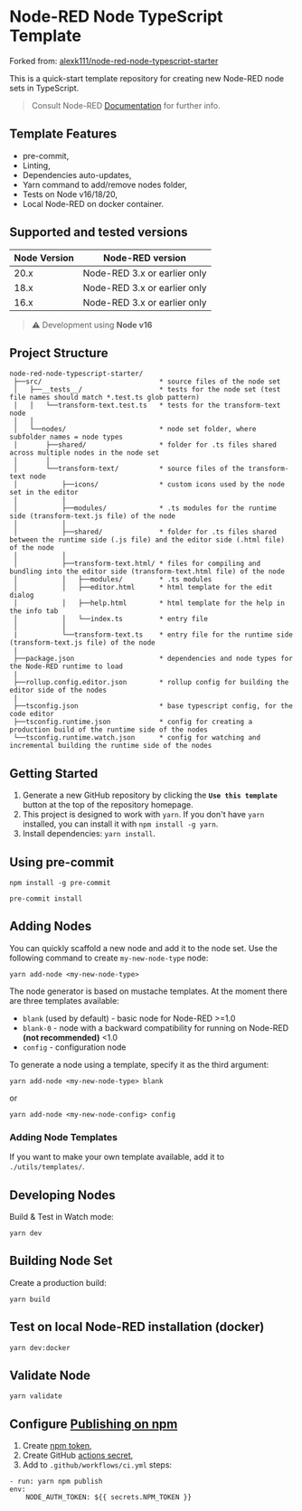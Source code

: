 # Node-RED Node TypeScript Template

Forked from: [alexk111/node-red-node-typescript-starter](https://github.com/alexk111/node-red-node-typescript-starter)

This is a quick-start template repository for creating new Node-RED node sets in TypeScript.

> Consult Node-RED [Documentation](https://nodered.org/docs/creating-nodes/) for further info.

## Template Features

- pre-commit,
- Linting,
- Dependencies auto-updates,
- Yarn command to add/remove nodes folder,
- Tests on Node v16/18/20,
- Local Node-RED on docker container.

## Supported and tested versions

| Node Version | Node-RED version             |
| ------------ | ---------------------------- |
| 20.x         | Node-RED 3.x or earlier only |
| 18.x         | Node-RED 3.x or earlier only |
| 16.x         | Node-RED 3.x or earlier only |

> :warning: Development using **Node v16**

## Project Structure

```
node-red-node-typescript-starter/
 ├──src/                             * source files of the node set
 │   ├──__tests__/                   * tests for the node set (test file names should match *.test.ts glob pattern)
 │   │   └──transform-text.test.ts   * tests for the transform-text node
 │   │
 │   └──nodes/                       * node set folder, where subfolder names = node types
 │       ├──shared/                  * folder for .ts files shared across multiple nodes in the node set
 │       │
 │       └──transform-text/          * source files of the transform-text node
 │           ├──icons/               * custom icons used by the node set in the editor
 │           │
 │           ├──modules/             * .ts modules for the runtime side (transform-text.js file) of the node
 │           │
 │           ├──shared/              * folder for .ts files shared between the runtime side (.js file) and the editor side (.html file) of the node
 │           │
 │           ├──transform-text.html/ * files for compiling and bundling into the editor side (transform-text.html file) of the node
 │           │   ├──modules/         * .ts modules
 │           │   ├──editor.html      * html template for the edit dialog
 │           │   ├──help.html        * html template for the help in the info tab
 │           │   └──index.ts         * entry file
 │           │
 |           └──transform-text.ts    * entry file for the runtime side (transform-text.js file) of the node
 |
 ├──package.json                     * dependencies and node types for the Node-RED runtime to load
 |
 ├──rollup.config.editor.json        * rollup config for building the editor side of the nodes
 |
 ├──tsconfig.json                    * base typescript config, for the code editor
 ├──tsconfig.runtime.json            * config for creating a production build of the runtime side of the nodes
 └──tsconfig.runtime.watch.json      * config for watching and incremental building the runtime side of the nodes
```

## Getting Started

1. Generate a new GitHub repository by clicking the **`Use this template`** button at the top of the repository homepage.
2. This project is designed to work with `yarn`. If you don't have `yarn` installed, you can install it with `npm install -g yarn`.
3. Install dependencies: `yarn install`.

## Using pre-commit

```
npm install -g pre-commit

pre-commit install
```

## Adding Nodes

You can quickly scaffold a new node and add it to the node set. Use the following command to create `my-new-node-type` node:

```
yarn add-node <my-new-node-type>
```

The node generator is based on mustache templates. At the moment there are three templates available:

- `blank` (used by default) - basic node for Node-RED >=1.0
- `blank-0` - node with a backward compatibility for running on Node-RED **(not recommended)** <1.0
- `config` - configuration node

To generate a node using a template, specify it as the third argument:

```
yarn add-node <my-new-node-type> blank
```

or

```
yarn add-node <my-new-node-config> config
```

### Adding Node Templates

If you want to make your own template available, add it to `./utils/templates/`.

## Developing Nodes

Build & Test in Watch mode:

```
yarn dev
```

## Building Node Set

Create a production build:

```
yarn build
```

## Test on local Node-RED installation (docker)

```
yarn dev:docker
```

## Validate Node

```
yarn validate
```

## Configure [Publishing on npm](https://docs.npmjs.com/cli/v10/using-npm/developers)

1. Create [npm token](https://docs.npmjs.com/creating-and-viewing-access-tokens),
2. Create GitHub [actions secret](https://docs.github.com/en/actions/security-guides/using-secrets-in-github-actions),
3. Add to `.github/workflows/ci.yml` steps:

```
- run: yarn npm publish
env:
    NODE_AUTH_TOKEN: ${{ secrets.NPM_TOKEN }}
```
